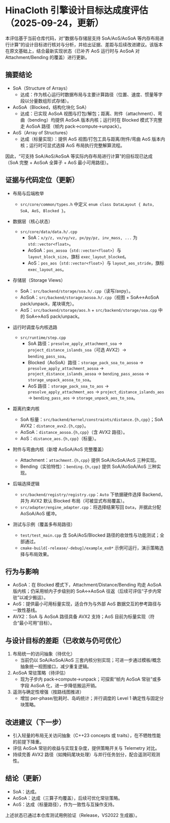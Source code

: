 # HinaCloth 引擎设计目标达成度评估（2025-09-24，更新）

本评估基于当前仓库代码，对“数据与存储层支持 SoA/AoS/AoSoA 等内存布局进行计算”的设计目标进行核对与分析，并给出证据、差距与后续改进建议。该版本在原文基础上，结合最新实现状态（已补齐 AoS 运行时与 AoSoA 对 Attachment/Bending 的覆盖）进行更新。

## 摘要结论
- SoA（Structure of Arrays）
  - 达成：作为核心运行时数据布局与主要计算路径（位置、速度、惯量等字段以分量数组形式存储）。
- AoSoA（Blocked，结构化块化 SoA）
  - 达成：已实现 AoSoA 视图与打包/解包；距离、附件（attachment）、弯曲（bending）均提供 AoSoA 版本内核；运行时在 Blocked 模式下完整走 AoSoA 路径（帧内 pack→compute→unpack）。
- AoS（Array of Structures）
  - 达成（标量实现）：提供 AoS 视图/打包工具与距离/附件/弯曲 AoS 版本内核；运行时可显式选择 AoS 布局执行完整解算流程。

因此，“可支持 SoA/AoS/AoSoA 等实际内存布局进行计算”的目标现已达成（SoA 完整 + AoSoA 全算子 + AoS 最小可用路径）。

## 证据与代码定位（更新）

- 布局与后端枚举
  - `src/core/common/types.h` 中定义 `enum class DataLayout { Auto, SoA, AoS, Blocked }`。

- 数据层（核心状态）
  - `src/core/data/data.h/.cpp`
    - SoA：`x/y/z, vx/vy/vz, px/py/pz, inv_mass, ...` 为 `std::vector<float>`。
    - AoSoA：`pos_aosoa`（`std::vector<float>`）与 `layout_block_size`，旗标 `exec_layout_blocked`。
    - AoS：`pos_aos`（`std::vector<float>`）与 `layout_aos_stride`，旗标 `exec_layout_aos`。

- 存储层（Storage Views）
  - SoA：`src/backend/storage/soa.h/.cpp`（读写/axpy）。
  - AoSoA：`src/backend/storage/aosoa.h/.cpp`（视图 + SoA↔AoSoA pack/unpack，尾块填充）。
  - AoS：`src/backend/storage/aos.h` + `src/backend/storage/soa.cpp` 中的 SoA↔AoS pack/unpack。

- 运行时调度与内核选路
  - `src/runtime/step.cpp`
    - SoA 路径：`presolve_apply_attachment_soa` → `project_distance_islands_soa`（可选 AVX2）→ `bending_pass_soa`。
    - Blocked（AoSoA）路径：`storage_pack_soa_to_aosoa` → `presolve_apply_attachment_aosoa` → `project_distance_islands_aosoa` → `bending_pass_aosoa` → `storage_unpack_aosoa_to_soa`。
    - AoS 路径：`storage_pack_soa_to_aos` → `presolve_apply_attachment_aos` → `project_distance_islands_aos` → `bending_pass_aos` → `storage_unpack_aos_to_soa`。

- 距离约束内核
  - SoA 标量：`src/backend/kernel/constraints/distance.{h,cpp}`；SoA AVX2：`distance_avx2.{h,cpp}`。
  - AoSoA：`distance_aosoa.{h,cpp}`（含 AVX2 路径）。
  - AoS：`distance_aos.{h,cpp}`（标量）。

- 附件与弯曲内核（新增 AoSoA/AoS 完整覆盖）
  - Attachment：`attachment.{h,cpp}` 提供 SoA/AoSoA/AoS 三种实现。
  - Bending（实验特性）：`bending.{h,cpp}` 提供 SoA/AoSoA/AoS 三种实现。

- 后端选择逻辑
  - `src/backend/registry/registry.cpp`：`Auto` 下依据硬件选择 Backend，并为 AVX2 默认 Blocked 布局（可被显式布局覆盖）。
  - `src/adapter/engine_adapter.cpp`：将选择结果写回 `Data`，并据此分配 AoSoA/AoS 缓冲。

- 测试与示例（覆盖多布局路径）
  - `test/test_main.cpp` 含 SoA/AoS/Blocked 路径的收敛性与功能测试；全部通过。
  - `cmake-build[-release/-debug]/example_ex0*` 示例可运行，演示策略选择与布局效果。

## 行为与影响
- AoSoA：在 Blocked 模式下，Attachment/Distance/Bending 均走 AoSoA 版内核；仍采用帧内子步级别的 SoA↔AoSoA 往返（后续可评估“子步内常驻”以减少搬运）。
- AoS：提供最小可用标量实现，适合作为与外部 AoS 数据交互的参考路径与一致性基线。
- AVX2：SoA 与 AoSoA 路径具备 AVX2 支持；AoS 目前为标量实现（符合“最小可用”目标）。

## 与设计目标的差距（已收敛与仍可优化）
1. 布局统一的访问抽象（待优化）
   - 当前仍以 SoA/AoSoA/AoS 三套内核分别实现；可进一步通过模板/概念抽象统一视图接口，减少重复逻辑。
2. AoSoA 常驻策略（待评估）
   - 现为子步内 pack→compute→unpack；可探索“帧内 AoSoA 常驻”或多字段 AoSoA 化，进一步降低搬运开销。
3. 遥测与确定性增强（按路线图推进）
   - 增加 per-phase/批耗时、岛屿统计；并行调度的 Level 1 确定性与固定分块策略。

## 改进建议（下一步）
- 引入轻量的布局无关访问抽象（C++23 concepts 或 traits），在不牺牲性能的前提下降重。
- 评估 AoSoA 常驻的收益与实现复杂度，提供策略开关与 Telemetry 对比。
- 持续完善 AVX2 路径（如掩码尾块处理）与并行任务划分，配合遥测可观测性。

## 结论（更新）
- SoA：达成。
- AoSoA：达成（三算子均覆盖），后续可优化常驻策略。
- AoS：达成（标量路径），作为一致性与互操作支持。

上述状态已通过本仓库测试用例验证（Release，VS2022 生成器）。
